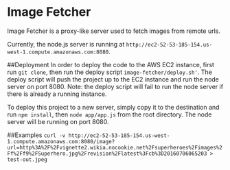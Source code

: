 # Image Fetcher

Image Fetcher is a proxy-like server used to fetch images from remote urls.

Currently, the node.js server is running at `http://ec2-52-53-185-154.us-west-1.compute.amazonaws.com:8080`.

##Deployment
In order to deploy the code to the AWS EC2 instance, first run `git clone`, then run the deploy script `image-fetcher/deploy.sh'`. The deploy script will push the project up to the EC2 instance and run the node server on port 8080. Note: the deploy script will fail to run the node server if there is already a running instance.

To deploy this project to a new server, simply copy it to the destination and run `npm install`, then `node app/app.js` from the root directory. The node server will be running on port 8080.

##Examples
`curl -v http://ec2-52-53-185-154.us-west-1.compute.amazonaws.com:8080/image?url=http%3A%2F%2Fvignette2.wikia.nocookie.net%2Fsuperheroes%2Fimages%2Ff%2Ff9%2FSuperhero.jpg%2Frevision%2Flatest%3Fcb%3D20160706065203 > test-out.jpeg`
